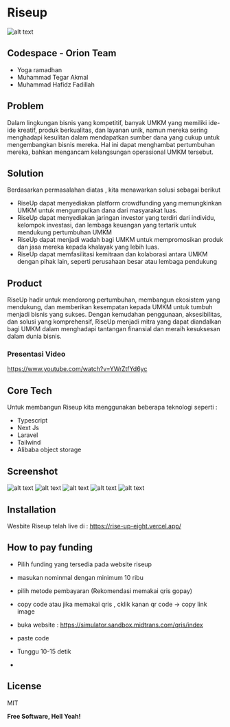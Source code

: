 # Riseup

![alt text](https://github.com/tegar97/RiseUp/blob/165ab000cba3a573b4d631a42000865ce3a530de/public/riseup.png?raw=true)

## Codespace - Orion Team

- Yoga ramadhan
- Muhammad Tegar Akmal
- Muhammad Hafidz Fadillah

## Problem

Dalam lingkungan bisnis yang kompetitif, banyak UMKM yang memiliki ide-ide kreatif, produk berkualitas, dan layanan unik, namun mereka sering menghadapi kesulitan dalam mendapatkan sumber dana yang cukup untuk mengembangkan bisnis mereka. Hal ini dapat menghambat pertumbuhan mereka, bahkan mengancam kelangsungan operasional UMKM tersebut.

## Solution

Berdasarkan permasalahan diatas , kita menawarkan solusi sebagai berikut

- RiseUp dapat menyediakan platform crowdfunding yang memungkinkan UMKM untuk mengumpulkan dana dari masyarakat luas.
- RiseUp dapat menyediakan jaringan investor yang terdiri dari individu, kelompok investasi, dan lembaga keuangan yang tertarik untuk mendukung pertumbuhan UMKM
- RiseUp dapat menjadi wadah bagi UMKM untuk mempromosikan produk dan jasa mereka kepada khalayak yang lebih luas.
- RiseUp dapat memfasilitasi kemitraan dan kolaborasi antara UMKM dengan pihak lain, seperti perusahaan besar atau lembaga pendukung

## Product

RiseUp hadir untuk mendorong pertumbuhan, membangun ekosistem yang mendukung, dan memberikan kesempatan kepada UMKM untuk tumbuh menjadi bisnis yang sukses. Dengan kemudahan penggunaan, aksesibilitas, dan solusi yang komprehensif, RiseUp menjadi mitra yang dapat diandalkan bagi UMKM dalam menghadapi tantangan finansial dan meraih kesuksesan dalam dunia bisnis.

### Presentasi Video

<https://www.youtube.com/watch?v=YWrZtfYd6yc>
## Core Tech

Untuk membangun Riseup kita menggunakan  beberapa teknologi  seperti :

- Typescript
- Next Js
- Laravel
- Tailwind
- Alibaba object storage

## Screenshot

![alt text](https://github.com/tegar97/RiseUp/blob/38406fb8c72e786a294d00511af9e716a3577ec0/public/ss1.png?raw=true)
![alt text](https://github.com/tegar97/RiseUp/blob/38406fb8c72e786a294d00511af9e716a3577ec0/public/ss2.png?raw=true)
![alt text](https://github.com/tegar97/RiseUp/blob/38406fb8c72e786a294d00511af9e716a3577ec0/public/ss4.png?raw=true)
![alt text](https://github.com/tegar97/RiseUp/blob/38406fb8c72e786a294d00511af9e716a3577ec0/public/ss3.png?raw=true)
![alt text](https://github.com/tegar97/RiseUp/blob/38406fb8c72e786a294d00511af9e716a3577ec0/public/ss5.png?raw=true)

## Installation

Wesbite Riseup telah live di : <https://rise-up-eight.vercel.app/>

## How to pay funding

- Pilih funding yang tersedia pada website riseup
- masukan nominmal dengan minimum 10 ribu
- pilih metode pembayaran (Rekomendasi memakai qris gopay)
- copy code atau jika memakai qris , cklik kanan qr code -> copy link  image
- buka website : <https://simulator.sandbox.midtrans.com/qris/index>
- paste code
- Tunggu 10-15 detik

-

## License

MIT

**Free Software, Hell Yeah!**
